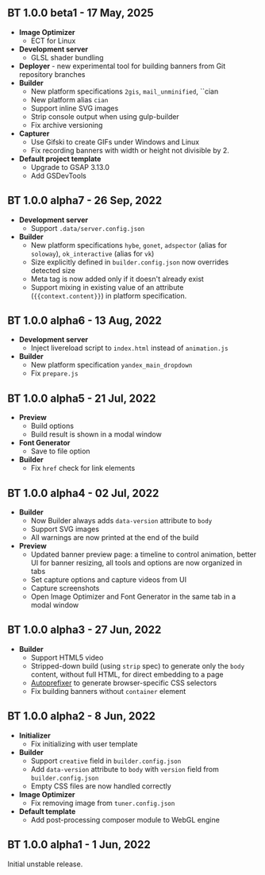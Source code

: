 BT 1.0.0 beta1 - 17 May, 2025
-----------------------------
- **Image Optimizer**
  - ECT for Linux
- **Development server**
  - GLSL shader bundling
- **Deployer** - new experimental tool for building banners from Git repository branches
- **Builder**
  - New platform specifications `2gis`, `mail_unminified`, ``cian
  - New platform alias `cian`
  - Support inline SVG images
  - Strip console output when using gulp-builder
  - Fix archive versioning
- **Capturer**
  - Use Gifski to create GIFs under Windows and Linux
  - Fix recording banners with width or height not divisible by 2.
- **Default project template**
  - Upgrade to GSAP 3.13.0
  - Add GSDevTools

BT 1.0.0 alpha7 - 26 Sep, 2022
------------------------------
- **Development server**
  - Support `.data/server.config.json`
- **Builder**
  - New platform specifications `hybe`, `gonet`, `adspector` (alias for `soloway`), `ok_interactive` (alias for `vk`)
  - Size explicitly defined in `builder.config.json` now overrides detected size
  - Meta tag is now added only if it doesn't already exist
  - Support mixing in existing value of an attribute (`{{context.content}}`) in platform specification.

BT 1.0.0 alpha6 - 13 Aug, 2022
------------------------------
- **Development server**
  - Inject livereload script to `index.html` instead of `animation.js`
- **Builder**
  - New platform specification `yandex_main_dropdown`
  - Fix `prepare.js`

BT 1.0.0 alpha5 - 21 Jul, 2022
------------------------------
- **Preview**
  - Build options
  - Build result is shown in a modal window
- **Font Generator**
  - Save to file option
- **Builder**
  - Fix `href` check for link elements

BT 1.0.0 alpha4 - 02 Jul, 2022
------------------------------
- **Builder**
  - Now Builder always adds `data-version` attribute to `body`
  - Support SVG images
  - All warnings are now printed at the end of the build
- **Preview**
  - Updated banner preview page: a timeline to control animation, better UI for banner resizing, all tools and options are now organized in tabs
  - Set capture options and capture videos from UI
  - Capture screenshots
  - Open Image Optimizer and Font Generator in the same tab in a modal window

BT 1.0.0 alpha3 - 27 Jun, 2022
------------------------------
- **Builder**
  - Support HTML5 video
  - Stripped-down build (using `strip` spec) to generate only the `body` content, without full HTML, for direct embedding to a page
  - [Autoprefixer](https://github.com/postcss/autoprefixer) to generate browser-specific CSS selectors
  - Fix building banners without `container` element

BT 1.0.0 alpha2 - 8 Jun, 2022
-----------------------------
- **Initializer**
  - Fix initializing with user template
- **Builder**
  - Support `creative` field in `builder.config.json`
  - Add `data-version` attribute to `body` with `version` field from `builder.config.json`
  - Empty CSS files are now handled correctly
- **Image Optimizer**
  - Fix removing image from `tuner.config.json`
- **Default template**
  - Add post-processing composer module to WebGL engine

BT 1.0.0 alpha1 - 1 Jun, 2022
-----------------------------
Initial unstable release.
